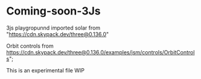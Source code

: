 # Coming-soon-3Js

3js playgropunnd 
imported solar from "https://cdn.skypack.dev/three@0.136.0"

Orbit controls from https://cdn.skypack.dev/three@0.136.0/examples/jsm/controls/OrbitControls";


This is an experimental file 
WIP
